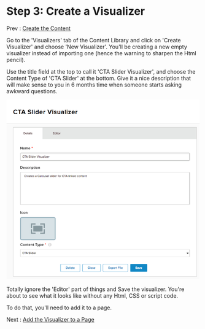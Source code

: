 # Step 3: Create a Visualizer

Prev : [Create the Content](step2.md)

Go to the &#39;Visualizers&#39; tab of the Content Library and click on &#39;Create Visualizer&#39; and choose &#39;New Visualizer&#39;.   You&#39;ll be creating a new empty visualizer instead of importing one (hence the warning to sharpen the Html pencil).

Use the title field at the top to call it &#39;CTA Slider Visualizer&#39;, and choose the Content Type of &#39;CTA Slider&#39; at the bottom.  Give it a nice description that will make sense to you in 6 months time when someone starts asking awkward questions.

![](../images/step3-visualizer.png)

Totally ignore the &#39;Editor&#39; part of things and Save the visualizer.  You&#39;re about to see what it looks like without any Html, CSS or script code.

To do that, you&#39;ll need to add it to a page.


Next : [Add the Visualizer to a Page](step4.md)